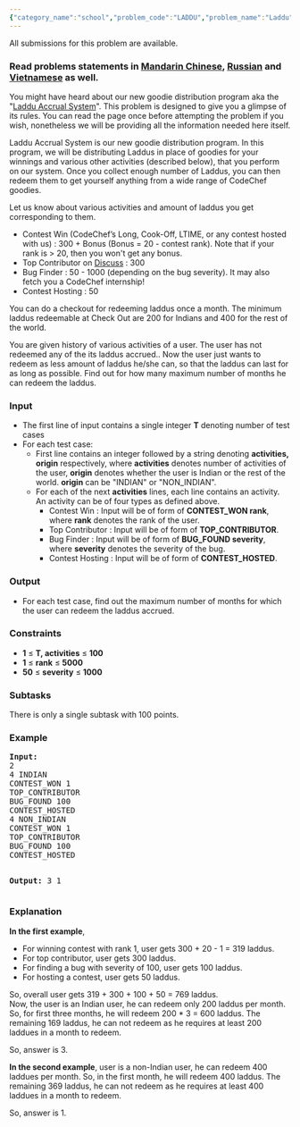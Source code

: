 ```yaml
---
{"category_name":"school","problem_code":"LADDU","problem_name":"Laddu","languages_supported":{"0":"ADA","1":"ASM","2":"BASH","3":"BF","4":"C","5":"C99 strict","6":"CAML","7":"CLOJ","8":"CLPS","9":"CPP 4.3.2","10":"CPP 4.9.2","11":"CPP14","12":"CS2","13":"D","14":"ERL","15":"FORT","16":"FS","17":"GO","18":"HASK","19":"ICK","20":"ICON","21":"JAVA","22":"JS","23":"LISP clisp","24":"LISP sbcl","25":"LUA","26":"NEM","27":"NICE","28":"NODEJS","29":"PAS fpc","30":"PAS gpc","31":"PERL","32":"PERL6","33":"PHP","34":"PIKE","35":"PRLG","36":"PYPY","37":"PYTH","38":"PYTH 3.4","39":"RUBY","40":"SCALA","41":"SCM chicken","42":"SCM guile","43":"SCM qobi","44":"ST","45":"TCL","46":"TEXT","47":"WSPC"},"max_timelimit":1,"source_sizelimit":50000,"problem_author":"admin2","problem_tester":"kevinsogo","date_added":"16-04-2016","tags":{"0":"admin2","1":"cakewalk","2":"int","3":"loop","4":"may16"},"editorial_url":"http://discuss.codechef.com/problems/LADDU","time":{"view_start_date":1463391000,"submit_start_date":1463391000,"visible_start_date":1463391000,"end_date":1735669800},"layout":"problem"}
---
```

<span class="solution-visible-txt">All submissions for this problem are available.</span><h3> Read problems statements in <a target="_blank" href="http://www.codechef.com/download/translated/MAY16/mandarin/LADDU.pdf">Mandarin Chinese</a>, <a target="_blank" href="http://www.codechef.com/download/translated/MAY16/russian/LADDU.pdf">Russian</a> and <a target="_blank" href="http://www.codechef.com/download/translated/MAY16/vietnamese/LADDU.pdf">Vietnamese</a> as well.</h3>
<p>
You might have heard about our new goodie distribution program aka the "<a href="https://www.codechef.com/laddu">Laddu Accrual System</a>". This problem is designed to give you a glimpse of its rules. You can read the page once before attempting the problem if you wish, nonetheless we will be providing all the information needed here itself.
</p>
<p>
Laddu Accrual System is our new goodie distribution program. In this program, we will be distributing Laddus in place of goodies for your winnings and various other activities (described below), that you perform on our system. Once you collect enough number of Laddus, you can then redeem them to get yourself anything from a wide range of CodeChef goodies.
</p>
<p>
Let us know about various activities and amount of laddus you get corresponding to them.</p>
<ul>
<li>Contest Win (CodeChef’s Long, Cook-Off, LTIME, or any contest hosted with us) : 300 + Bonus (Bonus = 20 - contest rank). Note that if your rank is > 20, then you won't get any bonus.</li>
<li>Top Contributor on <a href="http://discuss.codechef.com">Discuss</a> : 300</li>
<li>Bug Finder	: 50 - 1000 (depending on the bug severity). It may also fetch you a CodeChef internship! </li>
<li>Contest Hosting	 : 50 </li>
</ul>

<p>
You can do a checkout for redeeming laddus once a month. The minimum laddus redeemable at Check Out are 200 for Indians and 400 for the rest of the world.
</p>
<p>
You are given history of various activities of a user. The user has not redeemed any of the its laddus accrued.. Now the user just wants to redeem as less amount of laddus he/she can, so that the laddus can last for as long as possible. Find out for how many maximum number of months he can redeem the laddus.
</p>
<h3>Input</h3>
<ul>
<li>The first line of input contains a single integer <b>T</b> denoting number of test cases</li>
<li>For each test case:
<ul>
<li>First line contains an integer followed by a string denoting <b>activities, origin</b> respectively, where <b>activities</b> denotes number of activities of the user, <b>origin</b> denotes whether the user is Indian or the rest of the world. <b>origin</b> can be "INDIAN" or "NON_INDIAN".</li>
<li>For each of the next <b>activities</b> lines, each line contains an activity. <br />
			An activity can be of four types as defined above. 
<ul>
<li>Contest Win : Input will be of form of <b>CONTEST_WON rank</b>, where <b>rank</b> denotes the rank of the user. </li>
<li>Top Contributor : Input will be of form of <b>TOP_CONTRIBUTOR</b>.</li>
<li>Bug Finder : Input will be of form of <b>BUG_FOUND severity</b>, where <b>severity</b> denotes the severity of the bug. </li>
<li>Contest Hosting : Input will be of form of <b>CONTEST_HOSTED</b>.</li>
</ul>
</li>
</ul>
</li>
</ul>
<h3>Output</h3>
<ul>
<li>For each test case, find out the maximum number of months for which the user can redeem the laddus accrued.
</li></ul>
<h3>Constraints</h3>
<ul>
<li><b>1</b> ≤ <b>T, activities</b> ≤ <b>100</b></li>
<li><b>1</b> ≤ <b>rank</b> ≤ <b>5000</b></li>
<li><b>50</b> ≤ <b>severity</b> ≤ <b>1000</b></li>
</ul>
<h3>Subtasks</h3>
<p>There is only a single subtask with 100 points.</p>
<h3>Example</h3>
<pre><b>Input:</b>
2
4 INDIAN
CONTEST_WON 1
TOP_CONTRIBUTOR
BUG_FOUND 100
CONTEST_HOSTED
4 NON_INDIAN
CONTEST_WON 1
TOP_CONTRIBUTOR
BUG_FOUND 100
CONTEST_HOSTED

<b>Output:</b>
3
1
</pre><h3>Explanation</h3>
<p><b>In the first example</b>, </p>
<ul>
<li>For winning contest with rank 1, user gets 300 + 20 - 1 = 319 laddus. </li>
<li>For top contributor, user gets 300 laddus. </li>
<li>For finding a bug with severity of 100, user gets 100 laddus. </li>
<li>For hosting a contest, user gets 50 laddus. </li>
</ul>

<p>
So, overall user gets 319 + 300 + 100 + 50 = 769 laddus.<br />
Now, the user is an Indian user, he can redeem only 200 laddus per month. So, for first three months, he will redeem 200 * 3 = 600 laddus. The remaining 169 laddus, he can not redeem as he requires at least 200 laddues in a month to redeem. </p>
<p>So, answer is 3.
</p>
<p><b>In the second example</b>, user is a non-Indian user, he can redeem 400 laddues per month. So, in the first month, he will redeem 400 laddus. The remaining 369 laddus, he can not redeem as he requires at least 400 laddues in a month to redeem. </p>
<p>So, answer is 1.
</p>
